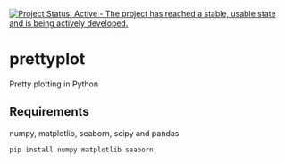 [![Project Status: Active - The project has reached a stable, usable state and is being actively developed.](http://www.repostatus.org/badges/latest/active.svg)](http://www.repostatus.org/#active)

# prettyplot
Pretty plotting in Python

## Requirements
numpy, matplotlib, seaborn, scipy and pandas

```
pip install numpy matplotlib seaborn
```
